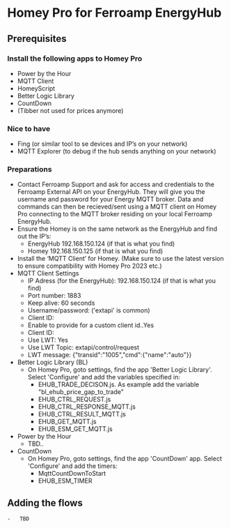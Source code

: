 # Homey Pro for Ferroamp EnergyHub
## Prerequisites
### Install the following apps to Homey Pro
-	Power by the Hour
-	MQTT Client
-	HomeyScript
-	Better Logic Library
-	CountDown
-	(Tibber not used for prices anymore)
### Nice to have
-	Fing (or similar tool to se devices and IP’s on your network)
-	MQTT Explorer (to debug if the hub sends anything on your network)
### Preparations
-   Contact Ferroamp Support and ask for access and credentials to the Ferroamp External API on your EnergyHub. They will give you the username and password for your Energy MQTT broker. Data and commands can then be recieved/sent using a MQTT client on Homey Pro connecting to the MQTT broker residing on your local Ferroamp EnergyHub.
-	Ensure the Homey is on the same network as the EnergyHub and find out the IP’s:
    -	EnergyHub 	192.168.150.124 (if that is what you find)
    -	Homey 	192.168.150.125 (if that is what you find)
-	Install the ‘MQTT Client’ for Homey. (Make sure to use the latest version to ensure compatibility with Homey Pro 2023 etc.)
-	MQTT Client Settings
    -   IP Adress (for the EnergyHub): 		192.168.150.124 (if that is what you find)
    -	Port number: 	1883
    -   Keep alive:     60 seconds
    -	Username/password:	<From Ferroamp support> ('extapi' is common)
    -	Client ID:		<Set your own text string>
    -   Enable to provide for a custom client id..Yes
    -   Client ID:      <Set your unique Id like: Simpsons_MQTT_Client>
    -   Use LWT:    Yes  
    -   Use LWT Topic: extapi/control/request
    -   LWT message:    {"transid":"1005","cmd":{"name":"auto"}} 
-   Better Logic Library (BL)
    -   On Homey Pro, goto settings, find the app 'Better Logic Library'. Select 'Configure' and add the variables specified in: 
        -   EHUB_TRADE_DECISON.js. As example add the variable "bl_ehub_price_gap_to_trade"
        -   EHUB_CTRL_REQUEST.js
        -   EHUB_CTRL_RESPONSE_MQTT.js
        -   EHUB_CTRL_RESULT_MQTT.js
        -   EHUB_GET_MQTT.js
        -   EHUB_ESM_GET_MQTT.js
-   Power by the Hour
    -   TBD..
-   CountDown
    -   On Homey Pro, goto settings, find the app 'CountDown' app. Select 'Configure' and add the timers:
        -   MqttCountDownToStart
        -   EHUB_ESM_TIMER 
## Adding the flows
    -   TBD


